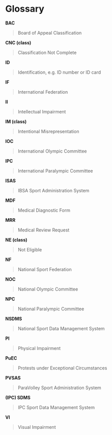 # Glossary

**BAC**
> Board of Appeal Classification

**CNC (class)**
> Classification Not Complete

**ID**
> Identification, e.g. ID number or ID card

**IF**
> International Federation

**II**
> Intellectual Impairment

**IM (class)**
> Intentional Misrepresentation

**IOC**
> International Olympic Committee

**IPC**
> International Paralympic Committee

**ISAS**
> IBSA Sport Administration System

**MDF**
> Medical Diagnostic Form

**MRR**
> Medical Review Request

**NE (class)**
> Not Eligible

**NF**
> National Sport Federation

**NOC**
> National Olympic Committee

**NPC**
> National Paralympic Committee

**NSDMS**
> National Sport Data Management System

**PI**
> Physical Impairment

**PuEC**
> Protests under Exceptional Circumstances

**PVSAS**
> ParaVolley Sport Administration System

**(IPC) SDMS**
> IPC Sport Data Management System

**VI**
> Visual Impairment